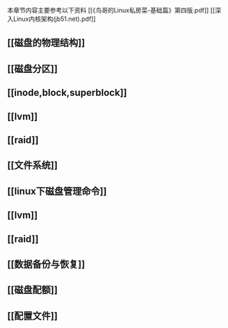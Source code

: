 本章节内容主要参考以下资料
[[《鸟哥的Linux私房菜-基础篇》第四版.pdf]]
[[深入Linux内核架构(jb51.net).pdf]]


## [[磁盘的物理结构]]

## [[磁盘分区]]

## [[inode,block,superblock]]

## [[lvm]]

## [[raid]]

## [[文件系统]]


## [[linux下磁盘管理命令]]


## [[lvm]]

## [[raid]]


## [[数据备份与恢复]]


## [[磁盘配额]]


## [[配置文件]]
